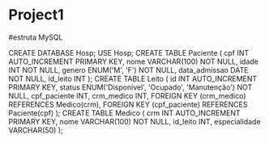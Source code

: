 # Project1

#estruta MySQL

CREATE DATABASE Hosp;
USE Hosp;
CREATE TABLE Paciente (
    cpf INT AUTO_INCREMENT PRIMARY KEY,
    nome VARCHAR(100) NOT NULL,
    idade INT NOT NULL,
    genero ENUM('M', 'F') NOT NULL,
    data_admissao DATE NOT NULL,
    id_leito INT
);
CREATE TABLE Leito (
    id INT AUTO_INCREMENT PRIMARY KEY,
    status ENUM('Disponível', 'Ocupado', 'Manutenção') NOT NULL,
    cpf_paciente INT,
    crm_medico INT,
	FOREIGN KEY (crm_medico) REFERENCES Medico(crm),
    FOREIGN KEY (cpf_paciente) REFERENCES Paciente(cpf)
);
CREATE TABLE Medico (
    crm INT AUTO_INCREMENT PRIMARY KEY,
    nome VARCHAR(100) NOT NULL,
    id_leito INT,
    especialidade VARCHAR(50)
);

